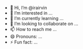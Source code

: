 - 👋 Hi, I’m @irairvin
- 👀 I’m interested in ...
- 🌱 I’m currently learning ...
- 💞️ I’m looking to collaborate on ...
- 📫 How to reach me ...
- 😄 Pronouns: ...
- ⚡ Fun fact: ...

<!---
irairvin/irairvin is a ✨ special ✨ repository because its `README.md` (this file) appears on your GitHub profile.
You can click the Preview link to take a look at your changes.
--->
